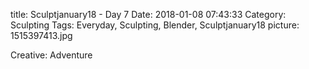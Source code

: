 title: Sculptjanuary18 - Day 7
Date: 2018-01-08 07:43:33
Category: Sculpting
Tags: Everyday, Sculpting, Blender, Sculptjanuary18
picture: 1515397413.jpg

Creative: Adventure
